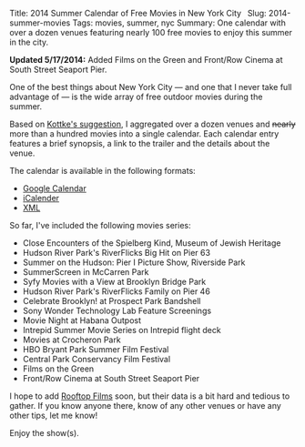 Title: 2014 Summer Calendar of Free Movies in New York City 
Slug: 2014-summer-movies
Tags: movies, summer, nyc
Summary: One calendar with over a dozen venues featuring nearly 100 free movies to enjoy this summer in the city.

**Updated 5/17/2014:** Added Films on the Green and Front/Row Cinema at South Street Seaport Pier.

One of the best things about New York City &mdash; and one that I never take full advantage of &mdash; is the wide array of free outdoor movies during the summer.

Based on [Kottke's suggestion](http://kottke.org/14/05/free-outdoor-movies-in-nyc-for-summer-2014), I aggregated over a dozen venues and <s>nearly</s> more than a hundred movies into a single calendar. Each calendar entry features a brief synopsis, a link to the trailer and the details about the venue.

The calendar is available in the following formats:

* [Google Calendar](http://hrfnk.tk/RWBH6u)
* [iCalender](http://hrfnk.tk/1n28wbQ)
* [XML](http://hrfnk.tk/RWBP5X)

So far, I've included the following movies series:

* Close Encounters of the Spielberg Kind, Museum of Jewish Heritage
* Hudson River Park's RiverFlicks Big Hit on Pier 63
* Summer on the Hudson: Pier I Picture Show, Riverside Park
* SummerScreen in McCarren Park
* Syfy Movies with a View at Brooklyn Bridge Park
* Hudson River Park's RiverFlicks Family on Pier 46
* Celebrate Brooklyn! at Prospect Park Bandshell
* Sony Wonder Technology Lab Feature Screenings
* Movie Night at Habana Outpost
* Intrepid Summer Movie Series on Intrepid flight deck
* Movies at Crocheron Park
* HBO Bryant Park Summer Film Festival
* Central Park Conservancy Film Festival
* Films on the Green
* Front/Row Cinema at South Street Seaport Pier

I hope to add [Rooftop Films](http://rooftopfilms.com/blog/2014/04/rooftop-films-2014-summer-series-feature-film-lineup.html) soon, but their data is a bit hard and tedious to gather. If you know anyone there, know of any other venues or have any other tips, let me know!

Enjoy the show(s).
